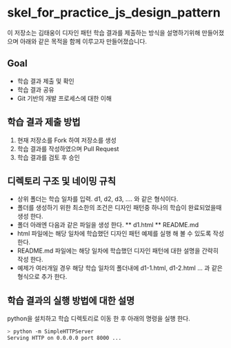 # skel_for_practice_js_design_pattern
이 저장소는 김태웅이 디자인 패턴 학습 결과를 제출하는 방식을 설명하기위해 만들어졌으며 아래와 같은 목적을 함께 이루고자 만들어졌습니다.


## Goal
* 학습 결과 제출 및 확인
* 학습 결과 공유
* Git 기반의 개발 프로세스에 대한 이해


## 학습 결과 제출 방법
1. 현재 저장소를 Fork 하여 저장소를 생성
2. 학습 결과를 작성하였으며 Pull Request
3. 학습 결과를 검토 후 승인


## 디렉토리 구조 및 네이밍 규칙
* 상위 폴더는 학습 일차를 입력. d1, d2, d3, .... 와 같은 형식이다.
* 폴더를 생성하기 위한 최소한의 조건은 디자인 패턴중 하나의 학습이 완료되었을때 생성 한다.
* 폴더 아래엔 다음과 같은 파일을 생성 한다.
    ** d1.html
    ** README.md
* html 파일에는 해당 일차에 학습했던 디자인 패턴 예제를 실행 해 볼 수 있도록 작성 한다.
* README.md 파일에는 해당 일차에 학습했던 디자인 패턴에 대한 설명을 간략히 작성 한다.
* 예제가 여러개일 경우 해당 학습 일차의 폴더내에 d1-1.html, d1-2.html ... 과 같은 형식으로 추가 한다.


## 학습 결과의 실행 방법에 대한 설명
python을 설치하고 학습 디렉토리로 이동 한 후 아래의 명령을 실행 한다.

```bash
> python -m SimpleHTTPServer
Serving HTTP on 0.0.0.0 port 8000 ...
```
